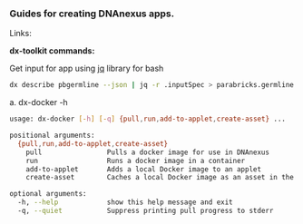 ### Guides for creating DNAnexus apps.


Links:



**dx-toolkit commands:**

Get input for app using [jq](https://stedolan.github.io/jq/) library for bash
```bash
dx describe pbgermline --json | jq -r .inputSpec > parabricks.germline.inputTemplate.json
```

a. dx-docker -h
```bash
usage: dx-docker [-h] [-q] {pull,run,add-to-applet,create-asset} ...

positional arguments:
  {pull,run,add-to-applet,create-asset}
    pull                Pulls a docker image for use in DNAnexus
    run                 Runs a docker image in a container
    add-to-applet       Adds a local Docker image to an applet
    create-asset        Caches a local Docker image as an asset in the DNAnexus platform (subject to change)

optional arguments:
  -h, --help            show this help message and exit
  -q, --quiet           Suppress printing pull progress to stderr
  ```
